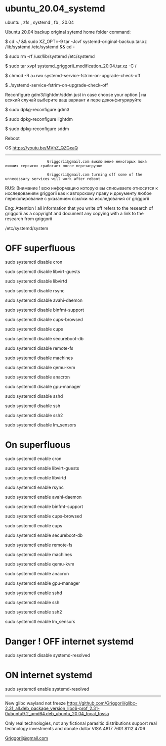 # ubuntu_20.04_systemd
ubuntu , zfs , systemd , fb , 20.04

Ubuntu 20.04 backup original sytemd home folder command:

$ cd ~/ && sudo XZ_OPT=-9 tar -Jcvf systemd-original-backup.tar.xz /lib/systemd /etc/systemd && cd -

$ sudo rm -rf /usr/lib/systemd /etc/systemd

$ sudo tar xvpf systemd_griggorii_modification_20.04.tar.xz -C /

$ chmod -R a+rwx systemd-service-fstrim-on-upgrade-check-off

$ ./systemd-service-fstrim-on-upgrade-check-off

Reconfigure gdm3/lightdm/sddm just in case choose your option | на всякий случай выберите ваш вариант и пере деконфигурируйте

$ sudo dpkg-reconfigure gdm3

$ sudo dpkg-reconfigure lightdm

$ sudo dpkg-reconfigure sddm

Reboot

OS https://youtu.be/MVhZ_QZGxaQ

______________________________________________________________________________________________________________________________________________

                       Griggorii@gmail.com выключение некоторых пока лишних сервисов сработает после перезагрузки
                                       
                       Griggorii@gmail.com turning off some of the unnecessary services will work after reboot

RUS: Внимание ! всю информацию которую вы списываете относится к исследованиям griggorii как к авторскому праву и документу любое перекопирование с указанием ссылки на исследования от griggorii

Eng: Attention ! all information that you write off refers to the research of griggorii as a copyright and document any copying with a link to the research from griggorii

/etc/systemd/system

# OFF superfluous

sudo systemctl disable cron

sudo systemctl disable libvirt-guests

sudo systemctl disable libvirtd

sudo systemctl disable rsync

sudo systemctl disable avahi-daemon

sudo systemctl disable binfmt-support

sudo systemctl disable cups-browsed

sudo systemctl disable cups

sudo systemctl disable secureboot-db

sudo systemctl disable remote-fs

sudo systemctl disable machines

sudo systemctl disable qemu-kvm

sudo systemctl disable anacron

sudo systemctl disable gpu-manager

sudo systemctl disable sshd

sudo systemctl disable ssh

sudo systemctl disable ssh2

sudo systemctl disable lm_sensors

# On superfluous

sudo systemctl enable cron

sudo systemctl enable libvirt-guests

sudo systemctl enable libvirtd

sudo systemctl enable rsync

sudo systemctl enable avahi-daemon

sudo systemctl enable binfmt-support

sudo systemctl enable cups-browsed

sudo systemctl enable cups

sudo systemctl enable secureboot-db

sudo systemctl enable remote-fs

sudo systemctl enable machines

sudo systemctl enable qemu-kvm

sudo systemctl enable anacron

sudo systemctl enable gpu-manager

sudo systemctl enable sshd

sudo systemctl enable ssh

sudo systemctl enable ssh2

sudo systemctl enable lm_sensors

# Danger ! OFF internet systemd 

sudo systemctl disable systemd-resolved

# ON internet systemd

sudo systemctl enable systemd-resolved

______________________________________________________________________________________________________________________________________________


New glibc wayland not freeze https://github.com/Griggorii/glibc-2.31_all.deb_package_version_libc6-prof_2.31-0ubuntu9.2_amd64.deb_ubuntu_20.04_focal_fossa

Only real technologies, not any fictional parasitic distributions support real technology investments and donate dollar VISA 4817 7601 8112 4706

Griggorii@gmail.com

